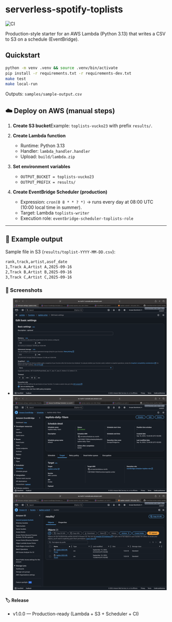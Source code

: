 # serverless-spotify-toplists

![CI](https://github.com/vucko23/serverless-spotify-toplists/actions/workflows/ci.yml/badge.svg)

Production-style starter for an AWS Lambda (Python 3.13) that writes a CSV to S3 on a schedule (EventBridge).

## Quickstart

```bash
python -m venv .venv && source .venv/bin/activate
pip install -r requirements.txt -r requirements-dev.txt
make test
make local-run
```

Outputs: `samples/sample-output.csv`

## ☁️ Deploy on AWS (manual steps)

1. **Create S3 bucket**Example: `toplists-vucko23` with prefix `results/`.
2. **Create Lambda function**

   - Runtime: Python 3.13
   - Handler: `lambda_handler.handler`
   - Upload: `build/lambda.zip`
3. **Set environment variables**

   - `OUTPUT_BUCKET = toplists-vucko23`
   - `OUTPUT_PREFIX = results/`
4. **Create EventBridge Scheduler (production)**

   - Expression: `cron(0 8 * * ? *)` → runs every day at 08:00 UTC (10:00 local time in summer).
   - Target: Lambda `toplists-writer`
   - Execution role: `eventbridge-scheduler-toplists-role`

---

## 📂 Example output

Sample file in S3 (`results/toplist-YYYY-MM-DD.csv`):

```csv
rank,track,artist,asof_date
1,Track A,Artist A,2025-09-16
2,Track B,Artist B,2025-09-16
3,Track C,Artist C,2025-09-16
```

### 📸 Screenshots

- ![Lambda](docs/screenshots/lambda.png)
  ![Scheduler](docs/screenshots/scheduler.png)
  ![S3](docs/screenshots/s3.png)

#### 🏷️ Release

- v1.0.0 — Production-ready (Lambda + S3 + Scheduler + CI)
